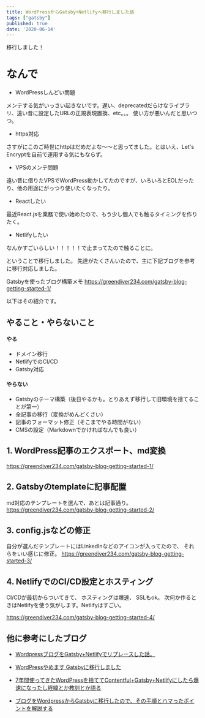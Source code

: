 ```yaml
---
title: WordPressからGatsby+Netlifyへ移行しました話
tags: ["gatsby"]
published: true
date: '2020-06-14'
---
```


移行しました！

# なんで

- WordPressしんどい問題

メンテする気がいっさい起きないです。遅い、deprecatedだらけなライブラリ、遠い昔に設定したURLの正規表現置換、etc。。。
使い方が悪いんだと思いつつ。

- https対応

さすがにこのご時世にhttpはだめだよな〜〜と思ってました。とはいえ、Let's Encryptを自前で運用する気にもならず。

- VPSのメンテ問題

遠い昔に借りたVPSでWordPress動かしてたのですが、いろいろとEOLだったり、他の用途にがっつり使いたくなったり。

- Reactしたい

最近React.jsを業務で使い始めたので、もう少し個人でも触るタイミングを作りたく。

- Netlifyしたい

なんかすごいらしい！！！！！で止まってたので触ることに。

ということで移行しました。
先達がたくさんいたので、主に下記ブログを参考に移行対応しました。

Gatsbyを使ったブログ構築メモ
https://greendiver234.com/gatsby-blog-getting-started-1/


以下はその紹介です。


## やること・やらないこと

#### やる

- ドメイン移行
- NetlifyでのCI/CD
- Gatsby対応

#### やらない

- Gatsbyのテーマ構築（後日やるかも。とりあえず移行して旧環境を捨てることが第一）
- 全記事の移行（変換がめんどくさい）
- 記事のフォーマット修正（そこまでやる時間がない）
- CMSの設定（Markdownでかければなんでも良い）

## 1. WordPress記事のエクスポート、md変換

https://greendiver234.com/gatsby-blog-getting-started-1/


## 2. Gatsbyのtemplateに記事配置

md対応のテンプレートを選んで、あとは記事通り。
https://greendiver234.com/gatsby-blog-getting-started-2/


## 3. config.jsなどの修正

自分が選んだテンプレートにはLinkedInなどのアイコンが入ってたので、
それらをいい感じに修正。
https://greendiver234.com/gatsby-blog-getting-started-3/


## 4. NetlifyでのCI/CD設定とホスティング

CI/CDが最初からついてきて、
ホスティングは爆速、
SSLもok。
次何か作るときはNetlifyを使う気がします。Netlifyはすごい。


https://greendiver234.com/gatsby-blog-getting-started-4/


## 他に参考にしたブログ

- [WordpressブログをGatsby+Netlifyでリプレースした話。](https://ver-1-0.net/2019/01/10/blog-renewal-by-gatsby)

- [WordPressやめます Gatsbyに移行しました](https://tech-blog.s-yoshiki.com/entry/192)

- [7年間使ってきたWordPressを捨ててContentful+Gatsby+Netlifyにしたら爆速になったし経緯とか教訓とか語る](https://qiita.com/kfurumiya/items/d0f4a327318b88bd6199)

- [ブログをWordpressからGatsbyに移行したので、その手順とハマったポイントを解説する](https://qiita.com/akashixi/items/9653d0a6522117618e0f)
